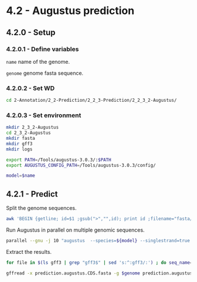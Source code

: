 4.2 - Augustus prediction
=========================

## 4.2.0 - Setup

### 4.2.0.1 - Define variables

`name` name of the genome.

`genome` genome fasta sequence.

### 4.2.0.2 - Set WD

```bash
cd 2-Annotation/2_2-Prediction/2_2_3-Prediction/2_2_3_2-Augustus/
```

### 4.2.0.3 - Set environment

```bash
mkdir 2_3_2-Augustus
cd 2_3_2-Augustus
mkdir fasta
mkdir gff3
mkdir logs

export PATH=/Tools/augustus-3.0.3/:$PATH
export AUGUSTUS_CONFIG_PATH=/Tools/augustus-3.0.3/config/

model=$name
```

4.2.1 - Predict
---------------

Split the genome sequences.

``` bash
awk 'BEGIN {getline; id=$1 ;gsub(">","",id); print id ;filename="fasta/"id".fasta"; print $0 >filename } { if ($1~"^>") {id=$1 ; sub(/>/,"",id); filename="fasta/"id".fasta"; print id};  print $0 > filename } END {print DONE}' < $genome | sed 's:^:fasta/:;s:$:.fasta:' > fasta_list
```

Run Augustus in parallel on multiple genomic sequences.

``` bash
parallel --gnu -j 10 "augustus  --species=${model} --singlestrand=true --gff3=on --outfile=gff3/{/.}.gff3 --noInFrameStop=true {} &> logs/{/.}.log" :::: fasta_list
```

Extract the results.

``` bash
for file in $(ls gff3 | grep "gff3$" | sed 's:^:gff3/:') ; do seq_name=$(basename $file .gff3); sed 's:sequence:Sequence:;s:seq:'"$seq_name"':g;s:=:='"$seq_name"'.:g;s:;Name=.*::' $file ; done | grep -v '^#' | sed 's:transcript:mRNA:;/codon/d;/intron/d'| sed '/CDS/ s:\(.*\)CDS\(.*\)ID=\(.*Parent=\)\(.*\):\1exon\2Parent=\4;ID=\4.exon\n\1CDS\2ID=\3\4:' | awk 'BEGIN {count=1; OFS="\t"} $3=="exon" {$0=$0count; count+=1} {print $0} ' > prediction.augustus.gff3

gffread -x prediction.augustus.CDS.fasta -g $genome prediction.augustus.gff3
```
